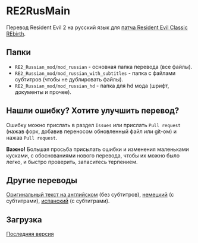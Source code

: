 # RE2RusMain
Перевод Resident Evil 2 на русский язык для [патча Resident Evil Classic REbirth](https://classicrebirth.com/index.php/downloads/resident-evil-2-classic-rebirth/). 

## Папки
* `RE2_Russian_mod/mod_russian` - основная папка перевода (все файлы).
* `RE2_Russian_mod/mod_russian_with_subtitles` - папка с файлами субтитров (чтобы не дублировать файлы).
* `RE2_Russian_mod/mod_russian_hd` - папка для hd мода (шрифт, документы и прочее).

## Нашли ошибку? Хотите улучшить перевод?
Ошибку можно прислать в раздел `Issues` или прислать `Pull request` (нажав форк, добавив переносом обновленный файл или git-ом) и нажав `Pull request`.

**Важно!** Большая просьба присылать ошибки и изменения маленьками кусками, с обоснованиями нового перевода, чтобы их можно было легко, и быстро проверить, запаситесь терпением.

## Другие переводы
[Оригинальный текст на английском](https://github.com/REClassicRus/RE2RusMain/tree/master/Translations/English) (без субтитров), [немецкий](https://www.nexusmods.com/residentevil21998/mods/9) (с субтитрами), [испанский](https://www.nexusmods.com/residentevil21998/mods/2) (с субтитрами).

## Загрузка
[Последняя версия](https://github.com/REClassicRus/RE2RusMain/archive/refs/heads/master.zip)
